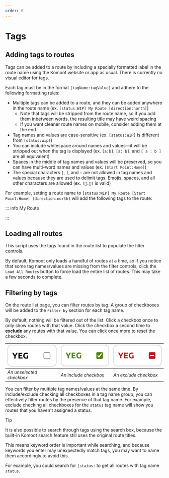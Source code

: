 ```yaml
---
order: 0
---
```


# Tags

## Adding tags to routes

Tags can be added to a route by including a specially formatted label in the route name using the Komoot website or app as usual. There is currently no visual editor for tags.

Each tag must be in the format `[tagName:tagValue]` and adhere to the following formatting rules:

- Multiple tags can be added to a route, and they can be added anywhere in the route name (ex. `[status:WIP] My Route [direction:north]`)
	- Note that tags will be stripped from the route name, so if you add them inbetween words, the resulting title may have weird spacing
	- If you want cleaner route names on mobile, consider adding them at the end
- Tag names and values are case-sensitive (ex. `[status:WIP]` is different from `[status:wip]`)
- You can include whitespace around names and values—it will be stripped out when the tag is displayed (ex. `[a:b]`, `[a: b]`, and `[ a : b ]` are all equivalent)
- Spaces in the middle of tag names and values will be preserved, so you can have multi-word names and values (ex. `[Start Point:Home]`)
- The special characters `[`, `]`, and `:` are not allowed in tag names and values because they are used to delimit tags. Emojis, spaces, and all other characters are allowed (ex. `[🚗:💨]` is valid)

For example, setting a route name to `[status:WIP] My Route [Start Point:Home] [direction:north]` will add the following tags to the route:

::: info My Route
<p>
  <Badge type="tip" text="direction: north" />
	<Badge type="tip" text="Start Point: Home" />
	<Badge type="tip" text="status: WIP" />
</p>
:::

## Loading all routes

This script uses the tags found in the route list to populate the filter controls.

By default, Komoot only loads a handful of routes at a time, so if you notice that some tag names/values are missing from the filter controls, click the `Load All Routes` button to force load the entire list of routes. This may take a few seconds to complete.

## Filtering by tags

On the route list page, you can filter routes by tag. A group of checkboxes will be added to the `Filter by` section for each tag name.

By default, nothing will be filtered out of the list. Click a checkbox once to only show routes with that value. Click the checkbox a second time to **exclude** any routes with that value. You can click once more to reset the checkbox.

| ![Screenshot of an unselected checkbox](/docs/public/checkbox-unselected.png) | ![Screenshot of an include checkbox](/docs/public/checkbox-include.png) | ![Screenshot of an exclude checkbox](/docs/public/checkbox-exclude.png) |
| ----------------------------------------------------------------------------- | ----------------------------------------------------------------------- | ----------------------------------------------------------------------- |
| _An unselected checkbox_                                                      | _An include checkbox_                                                   | _An exclude checkbox_                                                   |

You can filter by multiple tag names/values at the same time. By include/exclude checking all checkboxes in a tag name group, you can effectively filter routes by the presence of that tag name. For example, exclude checking all checkboxes for the `status` tag name will show you routes that you haven't assigned a status.

> [!TIP]
> It is also possible to search through tags using the search box, because the built-in Komoot search feature still uses the original route titles.
>
> This means keyword order is important while searching, and because keywords you enter may unexpectedly match tags, you may want to name them accordingly to avoid this.
>
> For example, you could search for `[status:` to get all routes with tag name `status`.
